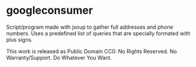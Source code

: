# googleconsumer
Script/program made with jsoup to gather full addresses and phone numbers. Uses a predefined list of queries that are specially formated with plus signs.

This work is released as Public Domain CC0: No Rights Reserved. No Warranty/Support. Do Whatever You Want.
